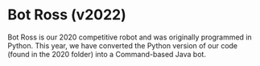 # Bot Ross (v2022)
Bot Ross is our 2020 competitive robot and was originally programmed in Python. This year, we have converted the Python version of our code (found in the 2020 folder) into a Command-based Java bot. 

